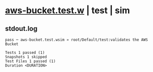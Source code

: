 # [aws-bucket.test.w](../../../../../../examples/tests/sdk_tests/bucket/aws-bucket.test.w) | test | sim

## stdout.log
```log
pass ─ aws-bucket.test.wsim » root/Default/test:validates the AWS Bucket

Tests 1 passed (1)
Snapshots 1 skipped
Test Files 1 passed (1)
Duration <DURATION>
```

